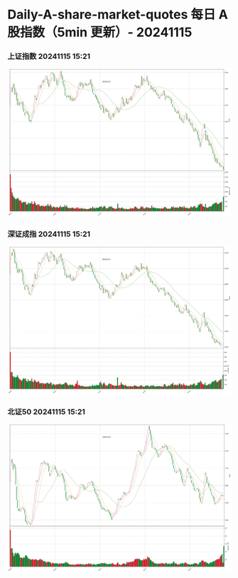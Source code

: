 
# Daily-A-share-market-quotes 每日 A 股指数（5min 更新）- 20241115

### 上证指数 20241115 15:21
![](./fig/2024/11/20241115-sh000001.png)

### 深证成指 20241115 15:21
![](./fig/2024/11/20241115-sz399001.png)

### 北证50 20241115 15:21
![](./fig/2024/11/20241115-bj899050.png)
